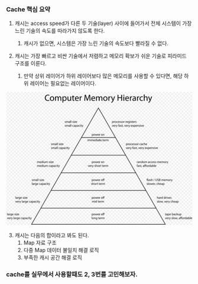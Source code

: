 

### Cache 핵심 요약

1. 캐시는 access speed가 다른 두 기술(layer) 사이에 들어가서 전체 시스템이 가장 느린 기술의 속도를 따라가지 않도록 한다.
   1. 캐시가 없으면, 시스템은 가장 느린 기술의 속도보다 빨라질 수 없다.
  
2. 캐시는 가장 빠르고 비싼 기술에서 저렴하고 메모리 확보가 쉬운 기술로 피라미드 구조를 이룬다.
   1. 만약 상위 레이어가 하위 레이어보다 많은 메모리를 사용할 수 있다면, 해당 하위 레이어는 필요없는 레이어이다.
  
![img.png](img.png)
  
3. 캐시는 다음의 합이라고 봐도 된다.
   1. Map 자료 구조 
   2. 다중 Map 데이터 불일치 해결 로직
   3. 부족한 캐시 공간 해결 로직

### cache를 실무에서 사용할때도 2, 3번를 고민해보자.

